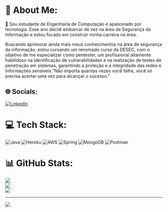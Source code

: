 # 💫 About Me:
🔭 Sou estudante de Engenharia de Computação e apaixonado por tecnologia. Esse ano decidi embarcar de vez na área de Segurança da Informação e estou focado em construir minha carreira na área.

Buscando aprimorar ainda mais meus conhecimentos na área de segurança da informação, estou cursando um renomado curso da DESEC, com o objetivo de me especializar como pentester, um profissional altamente habilidoso na identificação de vulnerabilidades e na realização de testes de penetração em sistemas, garantindo a proteção e a integridade das redes e informações sensíveis."Não importa quantas vezes você falhe, você só precisa acertar uma vez para alcançar o sucesso."


## 🌐 Socials:
[![LinkedIn](https://img.shields.io/badge/LinkedIn-%230077B5.svg?logo=linkedin&logoColor=white)](https://linkedin.com/in/https://www.linkedin.com/in/jo%C3%A3o-paulo-barroso-84a096232/) 

# 💻 Tech Stack:
![Java](https://img.shields.io/badge/java-%23ED8B00.svg?style=for-the-badge&logo=java&logoColor=white) ![Heroku](https://img.shields.io/badge/heroku-%23430098.svg?style=for-the-badge&logo=heroku&logoColor=white) ![AWS](https://img.shields.io/badge/AWS-%23FF9900.svg?style=for-the-badge&logo=amazon-aws&logoColor=white) ![Spring](https://img.shields.io/badge/spring-%236DB33F.svg?style=for-the-badge&logo=spring&logoColor=white) ![MongoDB](https://img.shields.io/badge/MongoDB-%234ea94b.svg?style=for-the-badge&logo=mongodb&logoColor=white) ![Postman](https://img.shields.io/badge/Postman-FF6C37?style=for-the-badge&logo=postman&logoColor=white)
# 📊 GitHub Stats:
![](https://github-readme-stats.vercel.app/api?username=Barr0s0&theme=dracula&hide_border=false&include_all_commits=false&count_private=false)<br/>
![](https://github-readme-streak-stats.herokuapp.com/?user=Barr0s0&theme=dracula&hide_border=false)<br/>
![](https://github-readme-stats.vercel.app/api/top-langs/?username=Barr0s0&theme=dracula&hide_border=false&include_all_commits=false&count_private=false&layout=compact)

---
[![](https://visitcount.itsvg.in/api?id=Barr0s0&icon=0&color=0)](https://visitcount.itsvg.in)

<!-- Proudly created with GPRM ( https://gprm.itsvg.in ) -->
